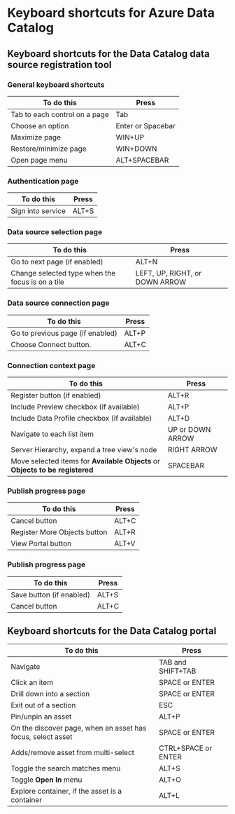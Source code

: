<properties
	pageTitle="Azure Data Catalog  | Microsoft Azure"
	description="This article shows the Keyboard shortcuts for Azure Data Catalog."
	services="data-catalog"
	documentationCenter=""
	authors="spelluru"
	manager="NA"
	editor=""
	tags=""/>
<tags
	ms.service="data-catalog"
	ms.devlang="NA"
	ms.topic="article"
	ms.tgt_pltfrm="NA"
	ms.workload="data-catalog"
	ms.date="09/13/2016"
	ms.author="spelluru"/>

# Keyboard shortcuts for Azure Data Catalog

## Keyboard shortcuts for the Data Catalog data source registration tool

### General keyboard shortcuts

|To do this|Press
|---|---
|Tab to each control on a page|Tab
|Choose an option|Enter or Spacebar
|Maximize page|WIN+UP
|Restore/minimize page | WIN+DOWN
|Open page menu| ALT+SPACEBAR


### Authentication page

|To do this|Press
|---|---
|Sign into service|ALT+S

### Data source selection page

|To do this|Press
|---|---
|Go to next page (if enabled)|ALT+N
|Change selected type when the focus is on a tile|LEFT, UP, RIGHT, or DOWN ARROW

### Data source connection page

|To do this|Press
|---|---
|Go to previous page (if enabled)|ALT+P
|Choose Connect button.| ALT+C

### Connection context page

|To do this|Press
|---|---
|Register button (if enabled)| ALT+R
|Include Preview checkbox (if available)|ALT+P
|Include Data Profile checkbox (if available)|ALT+D
|Navigate to each list item|UP or DOWN ARROW
| Server Hierarchy, expand a tree view's node |RIGHT ARROW
| Move selected items for **Available Objects** or **Objects to be registered** | SPACEBAR

### Publish progress page

|To do this|Press
|---|---
|Cancel button|ALT+C
|Register More Objects button| ALT+R
|View Portal button  | ALT+V

### Publish progress page

|To do this|Press
|---|---
|Save button (if enabled)| ALT+S
|Cancel button|ALT+C

## Keyboard shortcuts for the Data Catalog portal

|To do this|Press
|---|---
|Navigate| TAB and SHIFT+TAB
|Click an item| SPACE or ENTER
|Drill down into a section| SPACE or ENTER
|Exit out of a section| ESC
|Pin/unpin an asset| ALT+P
|On the discover page, when an asset has focus, select asset| SPACE or ENTER
|Adds/remove asset from multi-select| CTRL+SPACE or ENTER
|Toggle the search matches menu| ALT+S
|Toggle **Open In** menu | ALT+O
|Explore container, if the asset is a container | ALT+L
